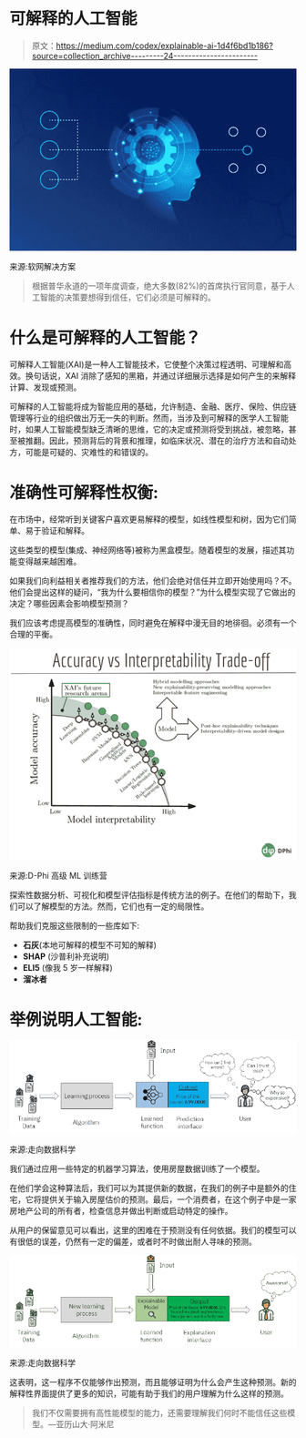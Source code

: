 # 可解释的人工智能

> 原文：<https://medium.com/codex/explainable-ai-1d4f6bd1b186?source=collection_archive---------24----------------------->

![](img/b03d070b97a0a8fd33226b155a1898ae.png)

来源:软网解决方案

> 根据普华永道的一项年度调查，绝大多数(82%)的首席执行官同意，基于人工智能的决策要想得到信任，它们必须是可解释的。

# 什么是可解释的人工智能？

可解释人工智能(XAI)是一种人工智能技术，它使整个决策过程透明、可理解和高效。换句话说，XAI 消除了感知的黑箱，并通过详细展示选择是如何产生的来解释计算、发现或预测。

可解释的人工智能将成为智能应用的基础，允许制造、金融、医疗、保险、供应链管理等行业的组织做出万无一失的判断。然而，当涉及到可解释的医学人工智能时，如果人工智能模型缺乏清晰的思维，它的决定或预测将受到挑战，被忽略，甚至被推翻。因此，预测背后的背景和推理，如临床状况、潜在的治疗方法和自动处方，可能是可疑的、灾难性的和错误的。

# 准确性可解释性权衡:

在市场中，经常听到关键客户喜欢更易解释的模型，如线性模型和树，因为它们简单、易于验证和解释。

这些类型的模型(集成、神经网络等)被称为黑盒模型。随着模型的发展，描述其功能变得越来越困难。

如果我们向利益相关者推荐我们的方法，他们会绝对信任并立即开始使用吗？不。他们会提出这样的疑问，“我为什么要相信你的模型？”为什么模型实现了它做出的决定？哪些因素会影响模型预测？

我们应该考虑提高模型的准确性，同时避免在解释中漫无目的地徘徊。必须有一个合理的平衡。

![](img/371fac0f20c88ca6f3527164f0468b7a.png)

来源:D-Phi 高级 ML 训练营

探索性数据分析、可视化和模型评估指标是传统方法的例子。在他们的帮助下，我们可以了解模型的方法。然而，它们也有一定的局限性。

帮助我们克服这些限制的一些库如下:

*   **石灰**(本地可解释的模型不可知的解释)
*   **SHAP** (沙普利补充说明)
*   **ELI5** (像我 5 岁一样解释)
*   **溜冰者**

# 举例说明人工智能:

![](img/149738fec5c6d0ef9834522ff08f7ed5.png)

来源:走向数据科学

我们通过应用一些特定的机器学习算法，使用房屋数据训练了一个模型。

在他们学会这种算法后，我们可以为其提供新的数据，在我们的例子中是额外的住宅，它将提供关于输入房屋估价的预测。最后，一个消费者，在这个例子中是一家房地产公司的所有者，检查信息并做出判断或启动特定的操作。

从用户的保留意见可以看出，这里的困难在于预测没有任何依据。我们的模型可以有很低的误差，仍然有一定的偏差，或者时不时做出耐人寻味的预测。

![](img/cf064704eea0068ef4b9266e36b058f9.png)

来源:走向数据科学

这表明，这一程序不仅能够作出预测，而且能够证明为什么会产生这种预测。新的解释性界面提供了更多的知识，可能有助于我们的用户理解为什么这样的预测。

> 我们不仅需要拥有高性能模型的能力，还需要理解我们何时不能信任这些模型。—亚历山大·阿米尼